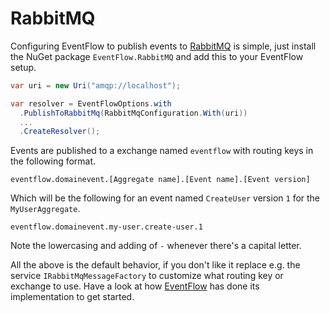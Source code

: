 # RabbitMQ

Configuring EventFlow to publish events to [RabbitMQ](http://www.rabbitmq.com/)
is simple, just install the NuGet package `EventFlow.RabbitMQ` and add this to
your EventFlow setup.

```csharp
var uri = new Uri("amqp://localhost");

var resolver = EventFlowOptions.with
  .PublishToRabbitMq(RabbitMqConfiguration.With(uri))
  ...
  .CreateResolver();
```

Events are published to a exchange named `eventflow` with routing keys in the
following format.

```
eventflow.domainevent.[Aggregate name].[Event name].[Event version]
```

Which will be the following for an event named `CreateUser` version `1` for the
`MyUserAggregate`.

```
eventflow.domainevent.my-user.create-user.1
```

Note the lowercasing and adding of `-` whenever there's a capital letter.

All the above is the default behavior, if you don't like it replace e.g. the
service `IRabbitMqMessageFactory` to customize what routing key or exchange to
use. Have a look at how [EventFlow](https://github.com/rasmus/EventFlow) has
done its implementation to get started.
